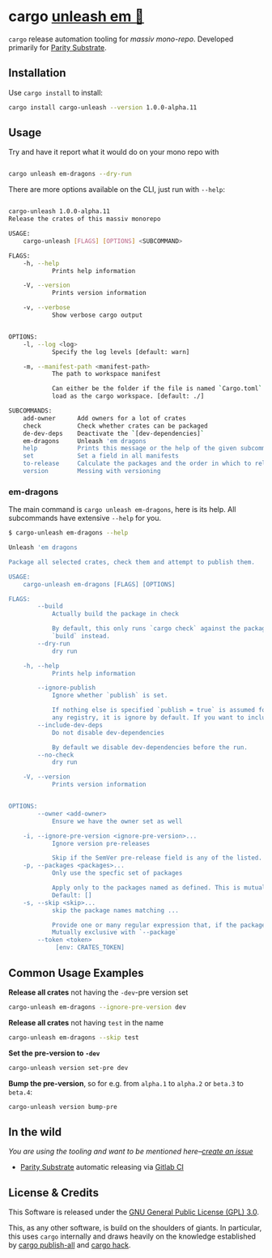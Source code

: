 # cargo [unleash em 🐉](https://github.com/gnunicorn/cargo-unleash)

`cargo` release automation tooling for _massiv mono-repo_. Developed primarily for [Parity Substrate](https://github.com/paritytech/substrate).

## Installation

Use `cargo install` to install:
```bash
cargo install cargo-unleash --version 1.0.0-alpha.11
```

## Usage

Try and have it report what it would do on your mono repo with

```bash

cargo unleash em-dragons --dry-run
```

There are more options available on the CLI, just run with `--help`:

```bash

cargo-unleash 1.0.0-alpha.11
Release the crates of this massiv monorepo

USAGE:
    cargo-unleash [FLAGS] [OPTIONS] <SUBCOMMAND>

FLAGS:
    -h, --help
            Prints help information

    -V, --version
            Prints version information

    -v, --verbose
            Show verbose cargo output


OPTIONS:
    -l, --log <log>
            Specify the log levels [default: warn]

    -m, --manifest-path <manifest-path>
            The path to workspace manifest

            Can either be the folder if the file is named `Cargo.toml` or the path to the specific `.toml`-manifest to
            load as the cargo workspace. [default: ./]

SUBCOMMANDS:
    add-owner      Add owners for a lot of crates
    check          Check whether crates can be packaged
    de-dev-deps    Deactivate the `[dev-dependencies]`
    em-dragons     Unleash 'em dragons
    help           Prints this message or the help of the given subcommand(s)
    set            Set a field in all manifests
    to-release     Calculate the packages and the order in which to release
    version        Messing with versioning

```

### em-dragons

The main command is `cargo unleash em-dragons`, here is its help. All subcommands have extensive `--help` for you.

```bash
$ cargo-unleash em-dragons --help

Unleash 'em dragons

Package all selected crates, check them and attempt to publish them.

USAGE:
    cargo-unleash em-dragons [FLAGS] [OPTIONS]

FLAGS:
        --build
            Actually build the package in check

            By default, this only runs `cargo check` against the package build. Set this flag to have it run an actual
            `build` instead.
        --dry-run
            dry run

    -h, --help
            Prints help information

        --ignore-publish
            Ignore whether `publish` is set.

            If nothing else is specified `publish = true` is assumed for every package. If publish is set to false or
            any registry, it is ignore by default. If you want to include it regardless, set this flag.
        --include-dev-deps
            Do not disable dev-dependencies

            By default we disable dev-dependencies before the run.
        --no-check
            dry run

    -V, --version
            Prints version information


OPTIONS:
        --owner <add-owner>
            Ensure we have the owner set as well

    -i, --ignore-pre-version <ignore-pre-version>...
            Ignore version pre-releases

            Skip if the SemVer pre-release field is any of the listed. Mutually exclusive with `--package`
    -p, --packages <packages>...
            Only use the specfic set of packages

            Apply only to the packages named as defined. This is mutually exclusive with skip and ignore-version-pre.
            Default: []
    -s, --skip <skip>...
            skip the package names matching ...

            Provide one or many regular expression that, if the package name matches, means we skip that package.
            Mutually exclusive with `--package`
        --token <token>
             [env: CRATES_TOKEN]

```

## Common Usage Examples

**Release all crates** not having the `-dev`-pre version set
```bash
cargo-unleash em-dragons --ignore-pre-version dev
```

**Release all crates** not having `test` in the name
```bash
cargo-unleash em-dragons --skip test
```

**Set the pre-version to `-dev`**
```bash
cargo-unleash version set-pre dev
```

**Bump the pre-version**, so for e.g. from `alpha.1` to `alpha.2` or `beta.3` to `beta.4`:
```bash
cargo-unleash version bump-pre
```

## In the wild

_You are using the tooling and want to be mentioned here–[create an issue](https://github.com/gnunicorn/cargo-unleash/issues/new)_

 - [Parity Substrate](https://github.com/paritytech/substrate) automatic releasing via [Gitlab CI](https://github.com/paritytech/substrate/blob/master/.gitlab-ci.yml)

## License & Credits

This Software is released under the [GNU General Public License (GPL) 3.0](https://www.gnu.org/licenses/gpl-3.0.en.html).

This, as any other software, is build on the shoulders of giants. In particular, this uses `cargo` internally and draws heavily on the knowledge established by [cargo publish-all](https://gitlab.com/torkleyy/cargo-publish-all) and [cargo hack](https://github.com/taiki-e/cargo-hack).
